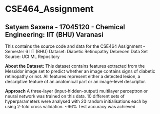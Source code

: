# CSE464_Assignment
## Satyam Saxena - 17045120 - Chemical Engineering: IIT (BHU) Varanasi
This contains the source code and data for the CSE464 Assignment - Semester 6 IIT (BHU)
Dataset: Diabetic Retinopathy Debrecen Data Set
Source: UCI ML Repository

**About the Dataset:**
This dataset contains features extracted from the Messidor image set to predict whether an image contains signs of diabetic retinopathy or not. All features represent either a detected lesion, a descriptive feature of an anatomical part or an image-level descriptor.

**Approach**
A three-layer (input-hidden-output) multilayer perceptron or neural network was trained on this data. 10 different sets of hyperparameters were analysed with 20 random initialisations each by using 2-fold cross validation. ~66% Test accuracy was achieved.
